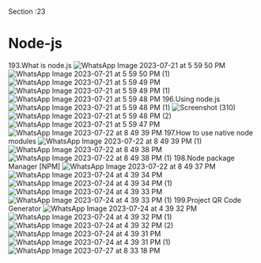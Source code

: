 
Section :23
# Node-js
193.What is node.js
![WhatsApp Image 2023-07-21 at 5 59 50 PM](https://github.com/krunalbhongade/Node-js/assets/126875304/e679c886-6e26-43b5-a6be-58245c54d84b)
![WhatsApp Image 2023-07-21 at 5 59 50 PM (1)](https://github.com/krunalbhongade/Node-js/assets/126875304/d8d06efd-5009-4e27-9543-079ed9fed414)
![WhatsApp Image 2023-07-21 at 5 59 49 PM](https://github.com/krunalbhongade/Node-js/assets/126875304/e24d2198-b41c-4a02-8f2d-b0e88e8de1fc)
![WhatsApp Image 2023-07-21 at 5 59 49 PM (1)](https://github.com/krunalbhongade/Node-js/assets/126875304/7486ae06-091d-4b89-9f1a-8e74029a4e25)
![WhatsApp Image 2023-07-21 at 5 59 48 PM](https://github.com/krunalbhongade/Node-js/assets/126875304/41599a4e-2d41-4ac1-8a51-9ee35a8a5f21)
196.Using node.js
![WhatsApp Image 2023-07-21 at 5 59 48 PM (1)](https://github.com/krunalbhongade/Node-js/assets/126875304/5900838b-48c2-4bd3-86af-b70d4930fd7e)
![Screenshot (310)](https://github.com/krunalbhongade/Node-js/assets/126875304/05e224d4-2be0-41a9-ab0c-95e032ba8ad2)
![WhatsApp Image 2023-07-21 at 5 59 48 PM (2)](https://github.com/krunalbhongade/Node-js/assets/126875304/2bfa8136-2388-4d26-ab41-def2150ba46d)
![WhatsApp Image 2023-07-21 at 5 59 47 PM](https://github.com/krunalbhongade/Node-js/assets/126875304/f5fe3f1c-d3f7-49e4-90c4-09e392b1b213)
![WhatsApp Image 2023-07-22 at 8 49 39 PM](https://github.com/krunalbhongade/Node-js/assets/126875304/706ff4b8-11f8-4ab0-8d78-02fafca57c17)
197.How to use native node modules
![WhatsApp Image 2023-07-22 at 8 49 39 PM (1)](https://github.com/krunalbhongade/Node-js/assets/126875304/f13abacf-412a-4d39-b0cc-a008c5a3893b)
![WhatsApp Image 2023-07-22 at 8 49 38 PM](https://github.com/krunalbhongade/Node-js/assets/126875304/bb1aacbf-7591-4826-81d3-8898aa220b4f)
![WhatsApp Image 2023-07-22 at 8 49 38 PM (1)](https://github.com/krunalbhongade/Node-js/assets/126875304/98b8f9cf-c717-4a7b-ba93-c5173bfcdcae)
198.Node package Manager [NPM]
![WhatsApp Image 2023-07-22 at 8 49 37 PM](https://github.com/krunalbhongade/Node-js/assets/126875304/d30c9bae-d92f-4413-a488-791371802f9b)
![WhatsApp Image 2023-07-24 at 4 39 34 PM](https://github.com/krunalbhongade/Node-js/assets/126875304/850f1258-4996-425c-b741-0f6a799f8b5d)
![WhatsApp Image 2023-07-24 at 4 39 34 PM (1)](https://github.com/krunalbhongade/Node-js/assets/126875304/c7525161-fff5-418d-943c-651ca0fbef26)
![WhatsApp Image 2023-07-24 at 4 39 33 PM](https://github.com/krunalbhongade/Node-js/assets/126875304/7ef4feca-6832-49c4-93fa-f02414c2eb2f)
![WhatsApp Image 2023-07-24 at 4 39 33 PM (1)](https://github.com/krunalbhongade/Node-js/assets/126875304/42fdf278-0463-42a5-8002-c6cd70758474)
199.Project QR Code Generator
![WhatsApp Image 2023-07-24 at 4 39 32 PM](https://github.com/krunalbhongade/Node-js/assets/126875304/d58691d1-d421-4943-af75-983725a49f38)
![WhatsApp Image 2023-07-24 at 4 39 32 PM (1)](https://github.com/krunalbhongade/Node-js/assets/126875304/e3c35c11-145e-4364-a9b0-1f154c9f4867)
![WhatsApp Image 2023-07-24 at 4 39 32 PM (2)](https://github.com/krunalbhongade/Node-js/assets/126875304/5be18cb0-ee03-4683-9afc-e83e555605f9)
![WhatsApp Image 2023-07-24 at 4 39 31 PM](https://github.com/krunalbhongade/Node-js/assets/126875304/15ccdf67-5b5b-49da-8b94-e599da0e6560)
![WhatsApp Image 2023-07-24 at 4 39 31 PM (1)](https://github.com/krunalbhongade/Node-js/assets/126875304/3fbb76b3-4a09-48c2-85c7-3c8fb8058ee3)
![WhatsApp Image 2023-07-27 at 8 33 18 PM](https://github.com/krunalbhongade/Node-js/assets/126875304/3873c209-f803-4af3-9f21-ac9b5598db36)
